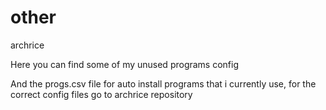 # other
archrice

Here you can find some of my unused programs config

And the progs.csv file for auto install programs that i currently use, for the correct config files go to archrice repository
